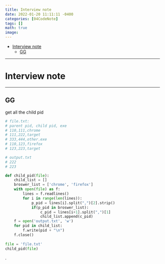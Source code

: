 ```yaml
---
title: Interview note
date: 2022-01-20 11:11:11 -0400
categories: [04CodeNote]
tags: []
math: true
image:
---
```

- [Interview note](#interview-note)
  - [GG](#gg)

---

# Interview note

---

## GG

get all the child pid


```py
# file.txt:
# parent pid, child pid, exe
# 110,111,chrome
# 111,222,target
# 333,444,other.exe
# 110,123,firefox
# 123,223,target

# output.txt
# 222
# 223

def child_pid(file):
    child_list = []
    broswer_list = ['chrome', 'firefox']
    with open(file) as f:
        lines = f.readlines()
        for i in range(len(lines)):
            p_pid = lines[i].split(",")[2].strip()
            if(p_pid in broswer_list):
                c_pid = lines[i+1].split(",")[1]
                child_list.append(c_pid)
    f = open('output.txt', 'w')
    for pid in child_list:
        f.write(pid + "\n")
    f.close()
        
file = 'file.txt'
child_pid(file)
```






.